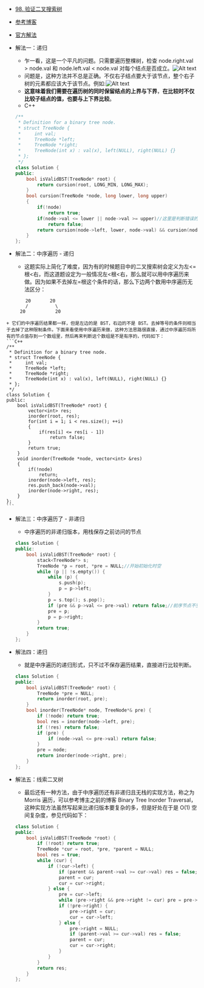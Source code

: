 - [98. 验证二叉搜索树](https://leetcode-cn.com/problems/validate-binary-search-tree/)
- [参考博客](https://github.com/grandyang/leetcode/issues/98)
- [官方解法](https://leetcode-cn.com/problems/validate-binary-search-tree/solution/yan-zheng-er-cha-sou-suo-shu-by-leetcode/)
- 解法一：递归
    + 乍一看，这是一个平凡的问题。只需要遍历整棵树，检查 node.right.val > node.val 和 node.left.val < node.val 对每个结点是否成立。![Alt text](https://pic.leetcode-cn.com/cfdd62ec84e98f9ea88f885f617b692222c5ec144d228b1838150e18c60be0c2-image.png)
    + 问题是，这种方法并不总是正确。不仅右子结点要大于该节点，整个右子树的元素都应该大于该节点。例如:![Alt text](https://pic.leetcode-cn.com/53f4c7ce658d9611677d12940b06373ae3c900d5c8b94ac3bbf587e152efdba5-image.png)
    + **这意味着我们需要在遍历树的同时保留结点的上界与下界**，**在比较时不仅比较子结点的值，也要与上下界比较**。
    + C++
    ```C++
    /**
     * Definition for a binary tree node.
     * struct TreeNode {
     *     int val;
     *     TreeNode *left;
     *     TreeNode *right;
     *     TreeNode(int x) : val(x), left(NULL), right(NULL) {}
     * };
     */
    class Solution {
    public:
        bool isValidBST(TreeNode* root) {
            return cursion(root, LONG_MIN, LONG_MAX);
        }
        bool cursion(TreeNode *node, long lower, long upper)
        {
            if(!node)
                return true;
            if(node->val <= lower || node->val >= upper)//这里是判断错误的
                return false;
            return cursion(node->left, lower, node->val) && cursion(node->right, node->val, upper);//每次遍历左右子树 都会更新上下边界
        }
    };
    ```

- 解法二：中序遍历 - 递归
    + 这题实际上简化了难度，因为有的时候题目中的二叉搜索树会定义为左<=根<右，而这道题设定为一般情况左<根<右，那么就可以用中序遍历来做。因为如果不去掉左=根这个条件的话，那么下边两个数用中序遍历无法区分：
```
       20       20
       /          \
     20           20
```
    + 它们的中序遍历结果都一样，但是左边的是 BST，右边的不是 BST。去掉等号的条件则相当于去掉了这种限制条件。下面来看使用中序遍历来做，这种方法思路很直接，通过中序遍历将所有的节点值存到一个数组里，然后再来判断这个数组是不是有序的，代码如下：
    ```C++
    /**
     * Definition for a binary tree node.
     * struct TreeNode {
     *     int val;
     *     TreeNode *left;
     *     TreeNode *right;
     *     TreeNode(int x) : val(x), left(NULL), right(NULL) {}
     * };
     */
    class Solution {
    public:
        bool isValidBST(TreeNode* root) {
            vector<int> res;
            inorder(root, res);
            for(int i = 1; i < res.size(); ++i)
            {
                if(res[i] <= res[i - 1])
                    return false;
            }
            return true;
        }
        void inorder(TreeNode *node, vector<int> &res)
        {
            if(!node)
                return;
            inorder(node->left, res);
            res.push_back(node->val);
            inorder(node->right, res);
        }
    };
    ```

- 解法三：中序遍历了 - 非递归
    + 中序遍历的非递归版本，用栈保存之前访问的节点
    ```C++
    class Solution {
    public:
        bool isValidBST(TreeNode* root) {
            stack<TreeNode*> s;
            TreeNode *p = root, *pre = NULL;//开始初始化时空
            while (p || !s.empty()) {
                while (p) {
                    s.push(p);
                    p = p->left;
                }
                p = s.top(); s.pop();
                if (pre && p->val <= pre->val) return false;//前序节点不空
                pre = p;
                p = p->right;
            }
            return true;
        }
    };
    ```

- 解法四：递归
    + 就是中序遍历的递归形式，只不过不保存遍历结果，直接进行比较判断。
    ```C++
    class Solution {
    public:
        bool isValidBST(TreeNode* root) {
            TreeNode *pre = NULL;
            return inorder(root, pre);
        }
        bool inorder(TreeNode* node, TreeNode*& pre) {
            if (!node) return true;
            bool res = inorder(node->left, pre);
            if (!res) return false;
            if (pre) {
                if (node->val <= pre->val) return false;
            }
            pre = node;
            return inorder(node->right, pre);
        }
    };
    ```

- 解法五：线索二叉树
    + 最后还有一种方法，由于中序遍历还有非递归且无栈的实现方法，称之为 Morris 遍历，可以参考博主之前的博客 Binary Tree Inorder Traversal，这种实现方法虽然写起来比递归版本要复杂的多，但是好处在于是 O(1) 空间复杂度，参见代码如下：
    ```C++
    class Solution {
    public:
        bool isValidBST(TreeNode *root) {
            if (!root) return true;
            TreeNode *cur = root, *pre, *parent = NULL;
            bool res = true;
            while (cur) {
                if (!cur->left) {
                    if (parent && parent->val >= cur->val) res = false;
                    parent = cur;
                    cur = cur->right;
                } else {
                    pre = cur->left;
                    while (pre->right && pre->right != cur) pre = pre->right;
                    if (!pre->right) {
                        pre->right = cur;
                        cur = cur->left;
                    } else {
                        pre->right = NULL;
                        if (parent->val >= cur->val) res = false;
                        parent = cur;
                        cur = cur->right;
                    }
                }
            }
            return res;
        }
    };
    ```
